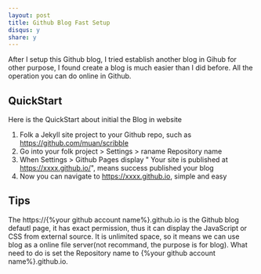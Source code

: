 ```yaml
---
layout: post
title: Github Blog Fast Setup
disqus: y
share: y
---
```


After I setup this Github blog, I tried establish another blog in Gihub for other purpose, I found create a blog is much easier than I did before. All the operation you can do online in Github.

QuickStart
----------
Here is the QuickStart about initial the Blog in website

1. Folk a Jekyll site project to your Github repo, such as https://github.com/muan/scribble
2. Go into your folk project > Settings > raname Repository name
3. When Settings > Github Pages display " Your site is published at https://xxxx.github.io/", means success published your blog
4. Now you can navigate to https://xxxx.github.io, simple and easy

Tips
----
The https://{%your github account name%}.github.io is the Github blog defautl page, it has exact permission, thus it can display the JavaScript or CSS from external source. It is unlimited space, so it means we can use blog as a online file server(not recommand, the purpose is for blog). What need to do is set the Repository name to {%your github account name%}.github.io.